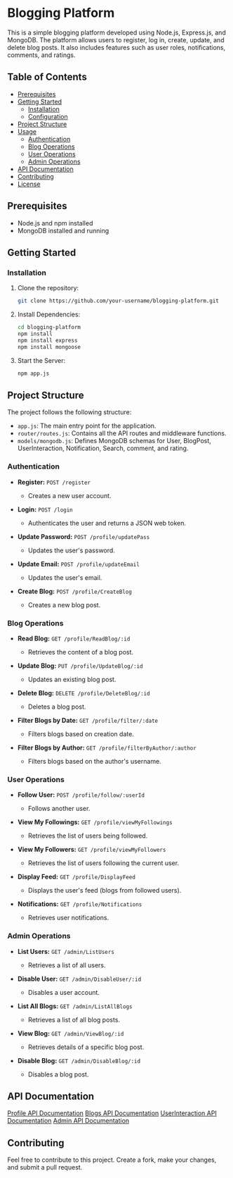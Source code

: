 # Blogging Platform

This is a simple blogging platform developed using Node.js, Express.js, and MongoDB. The platform allows users to register, log in, create, update, and delete blog posts. It also includes features such as user roles, notifications, comments, and ratings.

## Table of Contents

- [Prerequisites](#prerequisites)
- [Getting Started](#getting-started)
  - [Installation](#installation)
  - [Configuration](#configuration)
- [Project Structure](#project-structure)
- [Usage](#usage)
  - [Authentication](#authentication)
  - [Blog Operations](#blog-operations)
  - [User Operations](#user-operations)
  - [Admin Operations](#admin-operations)
- [API Documentation](#api-documentation)
- [Contributing](#contributing)
- [License](#license)

## Prerequisites

- Node.js and npm installed
- MongoDB installed and running

## Getting Started

### Installation

1. Clone the repository:

   ```bash
   git clone https://github.com/your-username/blogging-platform.git
2. Install Dependencies:

    ```bash
   cd blogging-platform
   npm install
   npm install express
   npm install mongoose

3. Start the Server:

    ```bash
    npm app.js

## Project Structure

The project follows the following structure:

- `app.js`: The main entry point for the application.
- `router/routes.js`: Contains all the API routes and middleware functions.
- `models/mongodb.js`: Defines MongoDB schemas for User, BlogPost, UserInteraction, Notification, Search, comment, and rating.

### Authentication

- **Register:** `POST /register`
  - Creates a new user account.

- **Login:** `POST /login`
  - Authenticates the user and returns a JSON web token.

- **Update Password:** `POST /profile/updatePass`
  - Updates the user's password.

- **Update Email:** `POST /profile/updateEmail`
  - Updates the user's email.

- **Create Blog:** `POST /profile/CreateBlog`
  - Creates a new blog post.

### Blog Operations

- **Read Blog:** `GET /profile/ReadBlog/:id`
  - Retrieves the content of a blog post.

- **Update Blog:** `PUT /profile/UpdateBlog/:id`
  - Updates an existing blog post.

- **Delete Blog:** `DELETE /profile/DeleteBlog/:id`
  - Deletes a blog post.

- **Filter Blogs by Date:** `GET /profile/filter/:date`
  - Filters blogs based on creation date.

- **Filter Blogs by Author:** `GET /profile/filterByAuthor/:author`
  - Filters blogs based on the author's username.

### User Operations

- **Follow User:** `POST /profile/follow/:userId`
  - Follows another user.

- **View My Followings:** `GET /profile/viewMyFollowings`
  - Retrieves the list of users being followed.

- **View My Followers:** `GET /profile/viewMyFollowers`
  - Retrieves the list of users following the current user.

- **Display Feed:** `GET /profile/DisplayFeed`
  - Displays the user's feed (blogs from followed users).

- **Notifications:** `GET /profile/Notifications`
  - Retrieves user notifications.

### Admin Operations

- **List Users:** `GET /admin/ListUsers`
  - Retrieves a list of all users.

- **Disable User:** `GET /admin/DisableUser/:id`
  - Disables a user account.

- **List All Blogs:** `GET /admin/ListAllBlogs`
  - Retrieves a list of all blog posts.

- **View Blog:** `GET /admin/ViewBlog/:id`
  - Retrieves details of a specific blog post.

- **Disable Blog:** `GET /admin/DisableBlog/:id`
  - Disables a blog post.

## API Documentation

[Profile API Documentation](https://documenter.getpostman.com/view/30796738/2s9YXk2LhX)
[Blogs API Documentation](https://documenter.getpostman.com/view/30796738/2s9YXk2LhW)
[UserInteraction API Documentation](https://documenter.getpostman.com/view/30796738/2s9YXk2LhY)
[Admin API Documentation](https://documenter.getpostman.com/view/30796738/2s9YXk2LhV)

## Contributing

Feel free to contribute to this project. Create a fork, make your changes, and submit a pull request.

